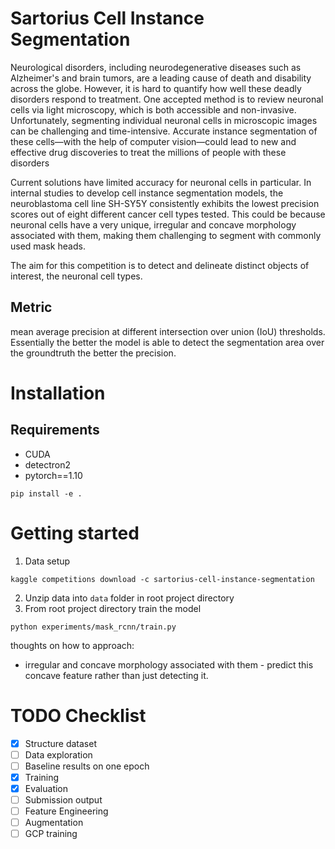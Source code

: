 # Sartorius Cell Instance Segmentation

Neurological disorders, including neurodegenerative diseases such as Alzheimer's and brain tumors, are a leading cause of death and disability across the globe. However, it is hard to quantify how well these deadly disorders respond to treatment. One accepted method is to review neuronal cells via light microscopy, which is both accessible and non-invasive. Unfortunately, segmenting individual neuronal cells in microscopic images can be challenging and time-intensive. Accurate instance segmentation of these cells—with the help of computer vision—could lead to new and effective drug discoveries to treat the millions of people with these disorders

Current solutions have limited accuracy for neuronal cells in particular. In internal studies to develop cell instance segmentation models, the neuroblastoma cell line SH-SY5Y consistently exhibits the lowest precision scores out of eight different cancer cell types tested. This could be because neuronal cells have a very unique, irregular and concave morphology associated with them, making them challenging to segment with commonly used mask heads. 

The aim for this competition is to detect and delineate distinct objects of interest, the neuronal cell types. 

## Metric
mean average precision at different intersection over union (IoU) thresholds. Essentially the better the model is able to detect the segmentation area over the groundtruth the better the precision.    


# Installation
## Requirements
- CUDA
- detectron2
- pytorch==1.10
```
pip install -e .
```

# Getting started
1. Data setup
```
kaggle competitions download -c sartorius-cell-instance-segmentation
```
2. Unzip data into `data` folder in root project directory
3. From root project directory train the model
```
python experiments/mask_rcnn/train.py
```

thoughts on how to approach:
- irregular and concave morphology associated with them - predict this concave feature rather than just detecting it.


# TODO Checklist
- [x] Structure dataset
- [ ] Data exploration
- [ ] Baseline results on one epoch
- [x] Training
- [x] Evaluation
- [ ] Submission output
- [ ] Feature Engineering
- [ ] Augmentation
- [ ] GCP training
